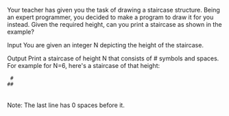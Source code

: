 Your teacher has given you the task of drawing a staircase structure. Being an expert programmer, you decided to make a program to draw it for you instead. Given the required height, can you print a staircase as shown in the example?

Input 
You are given an integer N depicting the height of the staircase.

Output 
Print a staircase of height N that consists of # symbols and spaces. For example for N=6, here's a staircase of that height:

     #
    ##
   ###
  ####
 #####
######

Note: The last line has 0 spaces before it.